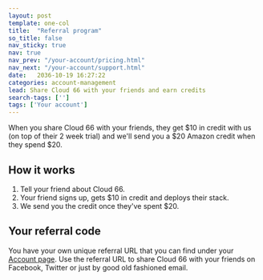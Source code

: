 ```yaml
---
layout: post
template: one-col
title:  "Referral program"
so_title: false
nav_sticky: true
nav: true
nav_prev: "/your-account/pricing.html"
nav_next: "/your-account/support.html"
date:   2036-10-19 16:27:22
categories: account-management
lead: Share Cloud 66 with your friends and earn credits
search-tags: ['']
tags: ['Your account']
---
```


When you share Cloud 66 with your friends, they get $10 in credit with us (on top of their 2 week trial) and we'll send you a $20 Amazon credit when they spend $20.

## How it works
1. Tell your friend about Cloud 66.
2. Your friend signs up, gets $10 in credit and deploys their stack.
3. We send you the credit once they've spent $20.

## Your referral code
You have your own unique referral URL that you can find under your [Account page](https://app.cloud66.com/accounts/refer). Use the referral URL to share Cloud 66 with your friends on Facebook, Twitter or just by good old fashioned email.